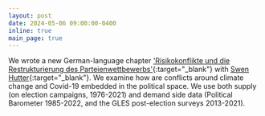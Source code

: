 ```yaml
---
layout: post
date: 2024-05-06 09:00:00-0400
inline: true
main_page: true
---
```


We wrote a new German-language chapter ['Risikokonflikte und die Restrukturierung des Parteienwettbewerbs'](https://doi.org/10.1007/978-3-658-42694-1_20){:target="_blank"} with [Swen Hutter](https://www.swen-hutter.eu/){:target="_blank"}. We examine how are conflicts around climate change and Covid-19 embedded in the political space. We use both supply (on election campaigns, 1976-2021) and demand side data (Political Barometer 1985-2022, and the GLES post-election surveys 2013-2021).